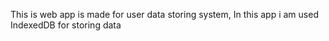 This is web app is made for user data storing system,
In this app i am used IndexedDB for storing data
